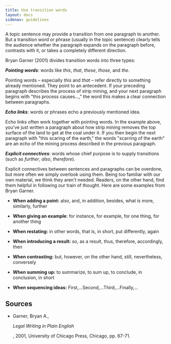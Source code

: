 ```yaml
---
title: Use transition words
layout: docs
sidenav: guidelines
---
```


A topic sentence may provide a transition from one paragraph to another. But a transition word or phrase (usually in the topic sentence) clearly tells the audience whether the paragraph expands on the paragraph before, contrasts with it, or takes a completely different direction.

Bryan Garner (2001) divides transition words into three types:

**_Pointing words_**: words like _this_, _that_, _these_, _those_, and _the_.

Pointing words – especially _this_ and _that_ – refer directly to something already mentioned. They point to an antecedent. If your preceding paragraph describes the process of strip mining, and your next paragraph begins with "this process causes...," the word this makes a clear connection between paragraphs.

**_Echo links_**: words or phrases echo a previously mentioned idea.

Echo links often work together with pointing words. In the example above, you've just written a paragraph about how strip mining removes the top surface of the land to get at the coal under it. If you then begin the next paragraph with "this scaring of the earth," the words "scarring of the earth" are an echo of the mining process described in the previous paragraph.

**_Explicit connectives_**: words whose chief purpose is to supply transitions (such as _further_, _also_, _therefore_).

Explicit connectives between sentences and paragraphs can be overdone, but more often we simply overlook using them. Being too familiar with our own material, we think they aren't needed. Readers, on the other hand, find them helpful in following our train of thought. Here are some examples from Bryan Garner.

- **When adding a point:** also, and, in addition, besides, what is more, similarly, further<br>

- **When giving an example**: for instance, for example, for one thing, for another thing<br>

- **When restating:** in other words, that is, in short, put differently, again<br>

- **When introducing a result:** so, as a result, thus, therefore, accordingly, then<br>

- **When contrasting:** but, however, on the other hand, still, nevertheless, conversely<br>

- **When summing up:** to summarize, to sum up, to conclude, in conclusion, in short<br>

- **When sequencing ideas:** First,...Second,...Third,...Finally,...<br>

## Sources

- Garner, Bryan A.,

  <cite>Legal Writing in Plain English</cite>

  , 2001, University of Chicago Press, Chicago, pp. 67-71.
